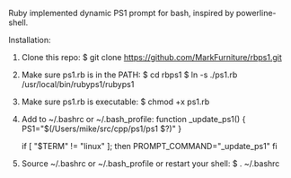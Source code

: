 Ruby implemented dynamic PS1 prompt for bash, inspired by powerline-shell.

Installation:

1. Clone this repo:
	$ git clone https://github.com/MarkFurniture/rbps1.git

2. Make sure ps1.rb is in the PATH:
	$ cd rbps1
	$ ln -s ./ps1.rb  /usr/local/bin/rubyps1/rubyps1

3. Make sure ps1.rb is executable:
	$ chmod +x ps1.rb

4. Add to ~/.bashrc or ~/.bash_profile:
	function _update_ps1() {
	    PS1="$(/Users/mike/src/cpp/ps1/ps1 $?)"
	}

	if [ "$TERM" != "linux" ]; then
	    PROMPT_COMMAND="_update_ps1"
	fi

5. Source ~/.bashrc or ~/.bash_profile or restart your shell:
	$ . ~/.bashrc
